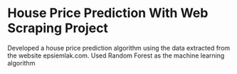 # House Price Prediction With Web Scraping Project
Developed a house price prediction algorithm using the data extracted from the website epsiemlak.com. Used Random Forest as the machine learning algorithm
